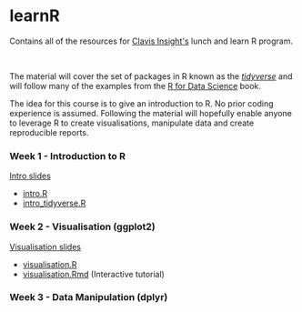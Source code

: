 # learnR

Contains all of the resources for [Clavis Insight's](https://www.clavisinsight.com/) lunch and learn R program.

<br>

The material will cover the set of packages in R known as the [*tidyverse*](https://www.tidyverse.org/) and will follow many of the examples from the [R for Data Science](http://r4ds.had.co.nz/index.html) book.

The idea for this course is to give an introduction to R. No prior coding experience is assumed. Following the material will hopefully enable anyone to leverage R to create visualisations, manipulate data and create reproducible reports.

### Week 1 - Introduction to R

[Intro slides](/Slides/Intro.md)

- [intro.R](https://raw.githubusercontent.com/aboland/learnR/blob/master/Rcode/intro.R)
- <a href="https://raw.githubusercontent.com/aboland/learnR/master/Rcode/intro_tidyverse.R" download> intro_tidyverse.R </a>  


### Week 2 - Visualisation (ggplot2)

[Visualisation slides](/Slides/Visualisation.md)

- [visualisation.R](https://raw.githubusercontent.com/aboland/learnR/blob/master/Rcode/visualisation.R)
- [visualisation.Rmd](https://raw.githubusercontent.com/aboland/learnR/master/Tutorials/Visualisation/Visualisation.Rmd) (Interactive tutorial)

### Week 3 - Data Manipulation (dplyr)